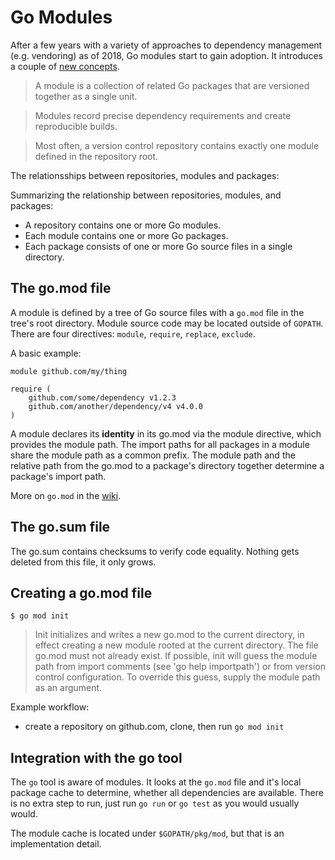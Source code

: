 # Go Modules

After a few years with a variety of approaches to dependency management (e.g.
vendoring) as of 2018, Go modules start to gain adoption. It introduces a couple
of [new concepts](https://github.com/golang/go/wiki/Modules#new-concepts).

> A module is a collection of related Go packages that are versioned together as
> a single unit.

> Modules record precise dependency requirements and create reproducible builds.

> Most often, a version control repository contains exactly one module defined
in the repository root.

The relationsships between repositories, modules and packages:

Summarizing the relationship between repositories, modules, and packages:

* A repository contains one or more Go modules.
* Each module contains one or more Go packages.
* Each package consists of one or more Go source files in a single directory.

## The go.mod file

A module is defined by a tree of Go source files with a `go.mod` file in the
tree's root directory. Module source code may be located outside of `GOPATH`.
There are four directives: `module`, `require`, `replace`, `exclude`.

A basic example:

```
module github.com/my/thing

require (
    github.com/some/dependency v1.2.3
    github.com/another/dependency/v4 v4.0.0
)
```

A module declares its **identity** in its go.mod via the module directive, which
provides the module path. The import paths for all packages in a module share
the module path as a common prefix. The module path and the relative path from
the go.mod to a package's directory together determine a package's import path.

More on `go.mod` in the [wiki](https://github.com/golang/go/wiki/Modules#gomod).

## The go.sum file

The go.sum contains checksums to verify code equality. Nothing gets deleted from
this file, it only grows.

## Creating a go.mod file

```
$ go mod init
```

> Init initializes and writes a new go.mod to the current directory, in effect
creating a new module rooted at the current directory. The file go.mod must not
already exist. If possible, init will guess the module path from import comments
(see 'go help importpath') or from version control configuration. To override
this guess, supply the module path as an argument.

Example workflow:

* create a repository on github.com, clone, then run `go mod init`

## Integration with the go tool

The `go` tool is aware of modules. It looks at the `go.mod` file and it's local
package cache to determine, whether all dependencies are available. There is no
extra step to run, just run `go run` or `go test` as you would usually would.

The module cache is located under `$GOPATH/pkg/mod`, but that is an
implementation detail.

